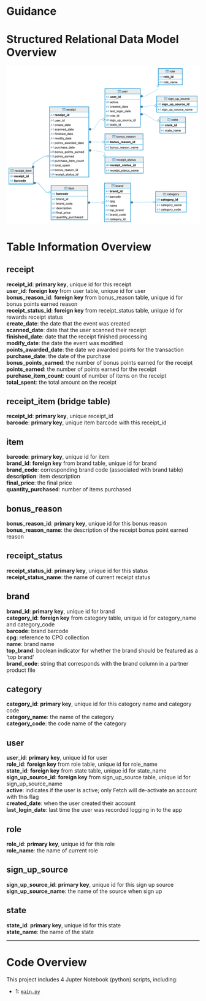 # Guidance
# Structured Relational Data Model Overview
![ER Diagram](er_diagram.png)

# Table Information Overview

## receipt

**receipt_id**: **primary key**, unique id for this receipt   
**user_id**: **foreign key** from user table, unique id for user  
**bonus_reason_id**: **foreign key** from bonus_reason table, unique id for bonus points earned reason  
**receipt_status_id**: **foreign key** from receipt_status table, unique id for rewards receipt status  
**create_date**: the date that the event was created    
**scanned_date**: date that the user scanned their receipt  
**finished_date**: date that the receipt finished processing  
**modify_date**: the date the event was modified  
**points_awarded_date**: the date we awarded points for the transaction  
**purchase_date**: the date of the purchase  
**bonus_points_earned**: the number of bonus points earned for the receipt  
**points_earned**: the number of points earned for the receipt  
**purchase_item_count**: count of number of items on the receipt  
**total_spent**: the total amount on the receipt  

## receipt_item (bridge table)  
**receipt_id**: **primary key**, unique receipt_id   
**barcode**: **primary key**, unique item barcode with this receipt_id   

## item

**barcode**: **primary key**, unique id for item  
**brand_id**: **foreign key** from brand table, unique id for brand   
**brand_code**: corresponding brand code (associated with brand table)  
**description**: item description  
**final_price**: the final price  
**quantity_purchased**: number of items purchased  


## bonus_reason

**bonus_reason_id**: **primary key**, unique id for this bonus reason    
**bonus_reason_name**: the description of the receipt bonus point earned reason   

## receipt_status

**receipt_status_id**: **primary key**, unique id for this status     
**receipt_status_name**: the name of current receipt status  

## brand

**brand_id**: **primary key**, unique id for brand  
**category_id**: **foreign key** from category table, unique id for category_name and category_code  
**barcode**: brand barcode  
**cpg**: reference to CPG collection  
**name**: brand name  
**top_brand**: boolean indicator for whether the brand should be featured as a 'top brand'    
**brand_code**: string that corresponds with the brand column in a partner product file  

## category

**category_id**: **primary key**, unique id for this category name and category code  
**category_name**: the name of the category  
**category_code**: the code name of the category  

## user

**user_id**: **primary key**, unique id for user  
**role_id**: **foreign key** from role table, unique id for role_name  
**state_id**: **foreign key** from state table, unique id for state_name  
**sign_up_source_id**: **foreign key** from sign_up_source table, unique id for sign_up_source_name  
**active**: indicates if the user is active; only Fetch will de-activate an account with this flag  
**created_date**: when the user created their account  
**last_login_date**: last time the user was recorded logging in to the app  

## role

**role_id**: **primary key**, unique id for this role   
**role_name**: the name of current role  

## sign_up_source

**sign_up_source_id**: **primary key**, unique id for this sign up source   
**sign_up_source_name**: the name of the source when sign up  

## state

**state_id**: **primary key**, unique id for this state  
**state_name**: the name of the state  
****
# Code Overview

This project includes 4 Jupter Notebook (python) scripts, including:
- 1: [`main.py`](main.py)
